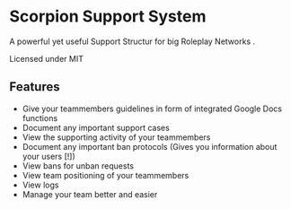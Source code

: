 # Scorpion Support System

A powerful yet useful Support Structur for big Roleplay Networks .

Licensed under MIT

## Features

*   Give your teammembers guidelines in form of integrated Google Docs functions
*   Document any important support cases
*   View the supporting activity of your teammembers
*   Document any important ban protocols (Gives you information about your users [!])
*   View bans for unban requests
*   View team positioning of your teammembers
*   View logs
*   Manage your team better and easier